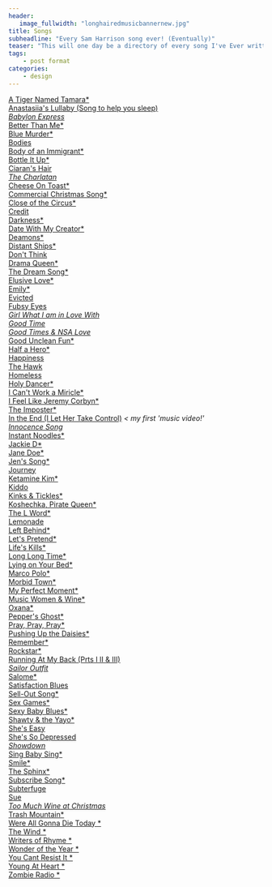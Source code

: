 ```yaml
---
header:
   image_fullwidth: "longhairedmusicbannernew.jpg"
title: Songs
subheadline: "Every Sam Harrison song ever! (Eventually)"
teaser: "This will one day be a directory of every song I've Ever written... Eventually!"
tags:
    - post format
categories:
    - design 
---
```

<!--more-->
<a href="https://www.youtube.com/watch?v=e-ECBNarjMU&feature=youtu.be">A Tiger Named Tamara*</a><br>
<a href="https://youtu.be/1KsYno1_i2Y">Anastasiia's Lullaby (Song to help you sleep)*</a><br>
 <a href="https://youtu.be/ccnQQqgBffM">Babylon Express*</a><br>
 <a href="https://youtu.be/WKmRCFuqpUM">Better Than Me*</a><br>
   <a href="https://youtu.be/Zzyx5YHkYEQ">Blue Murder*</a><br>
<a href="https://itunes.apple.com/us/album/live-at-long-haired-music/id680255215">Bodies</a><br>
<a href="https://www.youtube.com/watch?v=umUKoQZD3ls">Body  of an Immigrant*</a><br>
<a href="https://youtu.be/hSCAlEAoMeE">Bottle It Up*</a><br>
<a href="https://youtu.be/aa3fQ4DJp2c">Ciaran's Hair *</a><br>
<a href="https://www.youtube.com/watch?v=B_l6jh4y2sM">The Charlatan*</a><br>
<a href="https://youtu.be/Qlum8PiD8lw">Cheese On Toast*</a><br>
<a href="https://www.youtube.com/6PBrOIzBkG8">Commercial Christmas Song*</a><br>
<a href="https://youtu.be/t9DrKlakm_k">Close of the Circus*</a><br>
<a href="https://soundcloud.com/samharrisonmusic/credit-rough-mix">Credit</a><br>
<a href="https://youtu.be/GcEeFouiq0w">Darkness*</a><br>
<a href="https://youtu.be/gtC7DQfbHfg">Date With My Creator*</a><br>
<a href="https://youtu.be/qj9gBHH-DLo">Deamons*</a><br>
<a href="https://youtu.be/hxIqUwo248U">Distant Ships*</a><br>
<a href="https://www.kickstarter.com/projects/samharrison/the-consumerist-a-mini-musical-album">Don't Think</a><br>
<a href="https://youtu.be/k4Jl7bu1t7Y">Drama Queen*</a><br>
<a href="https://youtu.be/4dhIjAe8h1c">The Dream Song*</a><br>
<a href="https://youtu.be/NfinPxvVUSE">Elusive Love*</a><br>
<a href="https://youtu.be/OeMMpBmCI8I">Emily*</a><br>
<a href="https://www.kickstarter.com/projects/samharrison/the-consumerist-a-mini-musical-album">Evicted</a><br>
<a href="https://soundcloud.com/samharrisonmusic/fubsy-eyes-mix-3">Fubsy Eyes *</a><br>
<a href="https://youtu.be/vKRi4HDoTyE">Girl What I am in Love With *</a><br>
<a href="https://youtu.be/wX5XT4RO9s8">Good Time*</a><br>
<a href="https://youtu.be/tWTPK-vymFQ">Good Times & NSA Love*</a><br>
<a href="https://soundcloud.com/samharrisonmusic/good-unclean-fun-explicit">Good Unclean Fun*</a><br>
<a href="https://youtu.be/fFsNwcpCrH0">Half a Hero*</a><br>
 <a href="https://youtu.be/sC91etyLdLI">Happiness</a><br>
<a href="https://youtu.be/vJAWt7MCrkE">The Hawk</a><br>
<a href="https://www.kickstarter.com/projects/samharrison/the-consumerist-a-mini-musical-album">Homeless</a><br>
<a href="https://youtu.be/QtD6LdpgI8A">Holy Dancer*</a><br>
<a href="https://www.youtube.com/watch?v=Wq8W71ehpqg">I Can't Work a Miricle*</a><br>
<a href="https://www.youtube.com/watch?v=1NwS1Ebb8-s">I Feel Like Jeremy Corbyn*</a><br>
<a href="https://youtu.be/Hb0kHBryApk">The Imposter*</a><br>
<a href="https://youtu.be/EmUjCMmrhOY">In the End (I Let Her Take Control)*</a> < my first 'music video!'<br>
<a href="https://youtu.be/DIbetXWhsYQ">Innocence Song*</a><br>
<a href="https://youtu.be/uDboi2GO7Mc">Instant Noodles*</a><br>
<a href="https://youtu.be/w6Lwj_k5woU">Jackie D*</a><br>
<a href="https://youtu.be/nQ7hXwR3SGg">Jane Doe*</a><br>
<a href="https://youtu.be/u2Y9kdNbKhg">Jen's Song*</a><br>
<a href="https://www.kickstarter.com/projects/samharrison/the-consumerist-a-mini-musical-album">Journey</a><br>
<a href="https://youtu.be/Qe0MWBvZl5A">Ketamine Kim*</a><br>
 <a href="https://youtu.be/-l-UjBN_NJ4">Kiddo</a><br>
 <a href="https://youtu.be/x5LghONf27s">Kinks & Tickles*</a><br>
  <a href="https://youtu.be/tFQ7KxajRg8">Koshechka, Pirate Queen*</a><br>
   <a href="https://youtu.be/GpVycO3qD4Q">The L Word*</a><br>
  <a href="https://youtu.be/WSEHDA9i908">Lemonade</a><br>
  <a href="https://www.youtube.com/watch?v=QYsAunmdxAU">Left Behind*</a><br>
<a href="https://youtu.be/yDRvgxD2JyI">Let's Pretend*</a><br>
<a href="https://youtu.be/gpmRDeCZoqg">Life's Kills*</a><br>
<a href="https://youtu.be/QHZaMMNMUxs">Long Long Time*</a><br>
<a href="https://youtu.be/Tmn6Moxiw5M">Lying on Your Bed*</a><br>
<a href="https://youtu.be/pTQau9qTrRI">Marco Polo*</a><br>
<a href="https://youtu.be/F_Smb3X_RC4">Morbid Town*</a><br>
<a href="https://youtu.be/MxW9Jxa8_m4">My Perfect Moment*</a><br>
<a href="https://youtu.be/xEyFe7wwdbk">Music Women & Wine*</a><br>
 <a href="https://youtu.be/Mkpo5tnKkok">Oxana*</a><br>
 <a href="https://youtu.be/HqFzWuamPdU">Pepper's Ghost*</a><br>
 <a href="https://youtu.be/kZ-ENajQhMg">Pray, Pray, Pray*</a><br>
<a href="https://youtu.be/T9Ca9r9wjVQ">Pushing Up the Daisies*</a><br>
<a href="https://soundcloud.com/samharrisonmusic/remember">Remember*</a><br>
<a href="https://youtu.be/zstZae9SFGI">Rockstar*</a><br>
<a href="https://youtu.be/aFWs9E4GMdo">Running At My Back (Prts I II & III)*</a><br>
<a href="https://youtu.be/PUREM3Me4q4">Sailor Outfit*</a><br>
<a href="https://youtu.be/nC_1PHvv4v8">Salome*</a><br>
<a href="https://youtu.be/47A6TSc5V0Y">Satisfaction Blues</a><br>
<a href="https://youtu.be/YjZ-SZuZvC8">Sell-Out Song*</a><br>
<a href="https://youtu.be/pbFoi5kUXLs">Sex Games*</a><br>
<a href="https://youtu.be/RU9xW6M8WoA">Sexy Baby Blues*</a><br>
<a href="https://youtu.be/XR3S80yDGvY">Shawty & the Yayo*</a><br>
<a href="https://youtu.be/aZeal6O40uE">She's Easy</a><br>
<a href="https://youtu.be/rwKUEaKdkAs">She's So Depressed *</a><br>
<a href="https://youtu.be/ydXzz7c-Cy8">Showdown*</a><br>
<a href="https://youtu.be/IFh4xUz74IY">Sing Baby Sing*</a><br>
<a href="https://youtu.be/svz8T0zjqjw">Smile*</a><br>
<a href="https://youtu.be/AUVOprKQeyA">The Sphinx*</a><br>
<a href="https://youtu.be/q03ZkePc_k0">Subscribe Song*</a><br>
<a href="https://youtu.be/vOxALcpE_Ag">Subterfuge</a><br>
<a href="https://youtu.be/fuddPhawaec">Sue *</a><br>
<a href="https://youtu.be/YDEcuETojw4">Too Much Wine at Christmas*</a><br>
<a href="https://soundcloud.com/samharrisonmusic/trash-mountain">Trash Mountain*</a><br>
<a href="https://youtu.be/0fMKMUZLLLY">Were All Gonna Die Today *</a><br>
<a href="https://youtu.be/4OMTLOEpYqo">The Wind *</a><br>
<a href="https://www.youtube.com/watch?v=5DdnnBnYoeE">Writers of Rhyme *</a><br>
<a href="https://youtu.be/pMAToTakLBI">Wonder of the Year *</a><br>
<a href="https://youtu.be/I2RMlIEexhY">You Cant Resist It *</a><br>
<a href="https://youtu.be/7zW2UKTn-gM">Young At Heart *</a><br>
<a href="https://youtu.be/tymkRUdTdF8">Zombie Radio *</a><br>



